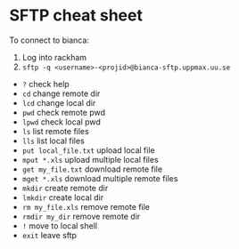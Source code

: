 # SFTP cheat sheet

To connect to bianca:
1. Log into rackham
2. `sftp -q <username>-<projid>@bianca-sftp.uppmax.uu.se`


- `?` check help
- `cd` change remote dir
- `lcd` change local dir
- `pwd` check remote pwd
- `lpwd` check local pwd
- `ls` list remote files
- `lls` list local files
- `put local_file.txt` upload local file
- `mput *.xls` upload multiple local files
- `get my_file.txt` download remote file
- `mget *.xls` download multiple remote files
- `mkdir` create remote dir
- `lmkdir` create local dir
- `rm my_file.xls` remove remote file
- `rmdir my_dir` remove remote dir
- `!` move to local shell
- `exit` leave sftp

